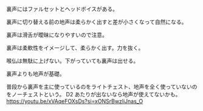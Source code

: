 裏声にはファルセットとヘッドボイスがある。

裏声に切り替える前の地声は柔らかく出すと差が小さくなって自然になる。

裏声は滑舌が曖昧になりやすいので注意。

裏声は柔軟性をイメージして、柔らかく出す。力を抜く。

喉仏は無駄に上げない。下がっていても裏声は出せる。

裏声よりも地声が基礎。

普段から裏声を主に使っているのをライトチェスト、地声を全く使っていないのをノーチェストという。
D2 あたりが出ないなら地声が使えてないかも。
https://youtu.be/xVAqeFOXsDs?si=xONSrBwzliJnas_O

